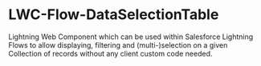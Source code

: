 # LWC-Flow-DataSelectionTable
Lightning Web Component which can be used within Salesforce Lightning Flows to allow displaying, filtering and (multi-)selection on a given Collection of records without any client custom code needed.
